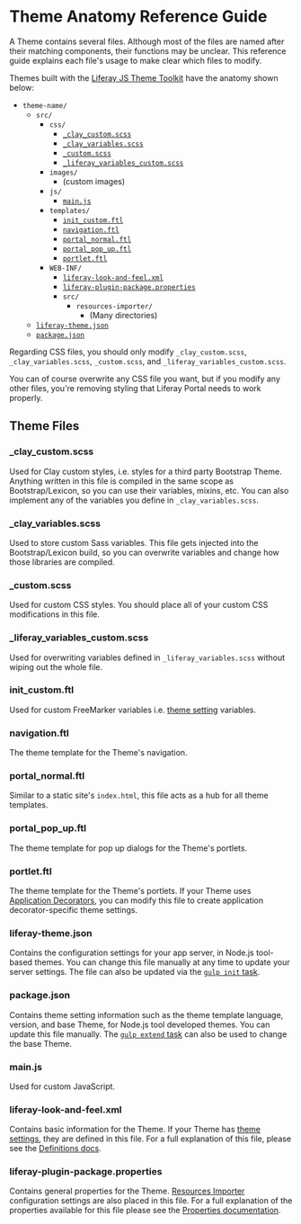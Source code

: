 # Theme Anatomy Reference Guide

A Theme contains several files. Although most of the files are named after their matching components, their functions may be unclear. This reference guide explains each file's usage to make clear which files to modify.

Themes built with the [Liferay JS Theme Toolkit](https://github.com/liferay/liferay-js-themes-toolkit/tree/master/packages) have the anatomy shown below:

- `theme-name/`
    - `src/`
        - `css/`
            - [`_clay_custom.scss`](#clay-custom-scss)
            - [`_clay_variables.scss`](#clay-variables-scss)
            - [`_custom.scss`](#custom-scss)
            - [`_liferay_variables_custom.scss`](#liferay-variables-custom-scss)
        - `images/`
            -   (custom images)
        - `js/`
            - [`main.js`](#main-js)
        - `templates/`
            - [`init_custom.ftl`](#init-custom-ftl)
            - [`navigation.ftl`](#navigation-ftl)
            - [`portal_normal.ftl`](#portal-normal-ftl)
            - [`portal_pop_up.ftl`](#portal-pop-up-ftl)
            - [`portlet.ftl`](#portlet-ftl)
        - `WEB-INF/`
            - [`liferay-look-and-feel.xml`](#liferay-look-and-feel-xml)
            - [`liferay-plugin-package.properties`](#liferay-plugin-package-properties)
            - `src/`
                - `resources-importer/`
                    - (Many directories)
    - [`liferay-theme.json`](#liferay-theme-json)
    - [`package.json`](#package-json)
 
Regarding CSS files, you should only modify `_clay_custom.scss`, `_clay_variables.scss`, `_custom.scss`, and `_liferay_variables_custom.scss`.

You can of course overwrite any CSS file you want, but if you modify any other files, you're removing styling that Liferay Portal needs to work properly.

## Theme Files

### _clay_custom.scss

Used for Clay custom styles, i.e. styles for a third party Bootstrap Theme. Anything written in this file is compiled in the same scope as Bootstrap/Lexicon, so you can use their variables, mixins, etc. You can also implement any of the variables you define in `_clay_variables.scss`.

### _clay_variables.scss

Used to store custom Sass variables. This file gets injected into the Bootstrap/Lexicon build, so you can overwrite variables and change how those libraries are compiled.

### _custom.scss

Used for custom CSS styles. You should place all of your custom CSS modifications in this file.

### _liferay_variables_custom.scss

Used for overwriting variables defined in `_liferay_variables.scss` without wiping out the whole file.

### init_custom.ftl

Used for custom FreeMarker variables i.e. [theme setting](making-configurable-theme-settings.md) variables.

### navigation.ftl

The theme template for the Theme's navigation.

### portal_normal.ftl

Similar to a static site's `index.html`, this file acts as a hub for all theme templates.

### portal_pop_up.ftl

The theme template for pop up dialogs for the Theme's portlets.

### portlet.ftl

The theme template for the Theme's portlets. If your Theme uses [Application Decorators](theming-portlets.md#portlet-decorators), you can modify this file to create application decorator-specific theme settings.

### liferay-theme.json

Contains the configuration settings for your app server, in Node.js tool-based themes. You can change this file manually at any time to update your server settings. The file can also be updated via the [`gulp init` task](updating-your-themes-app-server.md).

### package.json

Contains theme setting information such as the theme template language, version, and base Theme, for Node.js tool developed themes. You can update this file manually. The [`gulp extend` task](changing-your-base-theme.md) can also be used to change the base Theme.

### main.js

Used for custom JavaScript.

### liferay-look-and-feel.xml

Contains basic information for the Theme. If your Theme has [theme settings](making-configurable-theme-settings.md), they are defined in this file. For a full explanation of this file, please see the [Definitions docs](https://docs.liferay.com/portal/7.3-latest/definitions/liferay-look-and-feel_7_3_0.dtd.html).

### liferay-plugin-package.properties

Contains general properties for the Theme. [Resources Importer](importing-resources-with-a-theme.md) configuration settings are also placed in this file. For a full explanation of the properties available for this file please see the [Properties documentation](https://docs.liferay.com/portal/7.3-latest/propertiesdoc/liferay-plugin-package_7_3_0.properties.html).